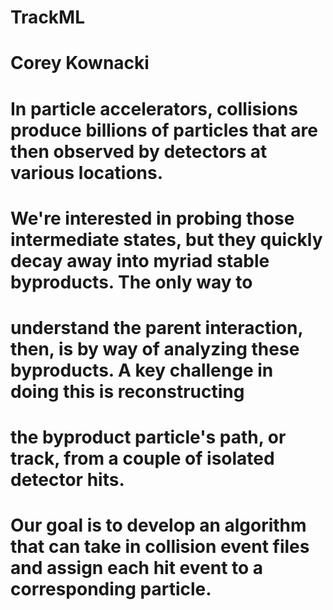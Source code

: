 # TrackML

# Corey Kownacki

# In particle accelerators, collisions produce billions of particles that are then observed by detectors at various locations.
# We're interested in probing those intermediate states, but they quickly decay away into myriad stable byproducts.  The only way to 
# understand the parent interaction, then, is by way of analyzing these byproducts.  A key challenge in doing this is reconstructing
# the byproduct particle's path, or track, from a couple of isolated detector hits.  
#
# Our goal is to develop an algorithm that can take in collision event files and assign each hit event to a corresponding particle.
